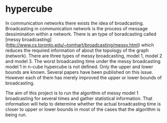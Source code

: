 # hypercube
In communication networks there exists the idea of broadcasting. Broadcasting in communication network is the process of message dessimination within a network. There is an type of boradcasting called [messy broadcasting] (http://www.cs.toronto.edu/~tomhart/broadcasting/messy.html) which reduces the required information of about the topology of the graph (network). There are three types of messy broadcasting, model 1, model 2 and model 3.
The worst broadcasting time under the messy broadcasting model 1 in n-cube hypercube is not defined. Only the upper and lower bounds are known. Several papers have been published on this issue. However each of them has merely improved the upper or lower bounds of broadcasting.

The aim of this project is to run the algorithm of messy model 1 broadcasting for several times and gather statistical information. That information will help to determine whether the actual broadcasting time is closer to upper or lower bounds in most of the cases that the algorithm is being run. 
